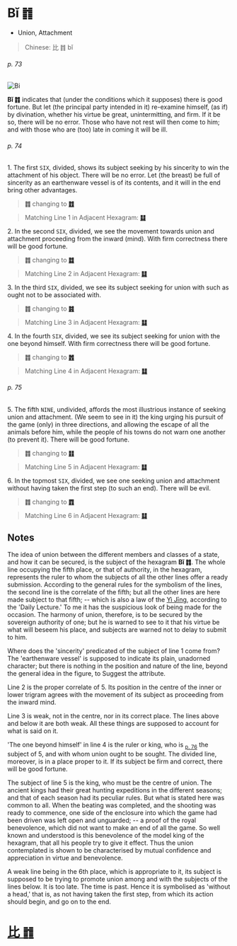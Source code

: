 # Bǐ ䷇

* Union, Attachment

> Chinese: 比 ䷇ bǐ

###### p. 73

![Bi](https://tenetai.com/88o/shapes/08.jpg)

**Bǐ ䷇** indicates that (under the conditions which it supposes) there is good fortune. But let (the principal party intended in it) re-examine himself, (as if) by divination, whether his virtue be great, unintermitting, and firm. If it be so, there will be no error. Those who have not rest will then come to him; and with those who are (too) late in coming it will be ill.

###### p. 74

1.<a name="8.1"></a> The first `SIX`, divided, shows its subject seeking by his sincerity to win the attachment of his object. There will be no error. Let (the breast) be full of sincerity as an earthenware vessel is of its contents, and it will in the end bring other advantages.

> **䷇** changing to [**䷂**](e5b1afzhun.md#3.1)

> Matching Line 1 in Adjacent Hexagram: [**䷆**](e5b888shi.md#7.1)

2.<a name="8.2"></a> In the second `SIX`, divided, we see the movement towards union and attachment proceeding from the inward (mind). With firm correctness there will be good fortune.

> **䷇** changing to [**䷜**](e59d8ekan.md#29.2)

> Matching Line 2 in Adjacent Hexagram: [**䷆**](e5b888shi.md#7.2)

3.<a name="8.3"></a> In the third `SIX`, divided, we see its subject seeking for union with such as ought not to be associated with.

> **䷇** changing to [**䷦**](e8b987jian.md#39.3)

> Matching Line 3 in Adjacent Hexagram: [**䷆**](e5b888shi.md#7.3)

4.<a name="8.4"></a> In the fourth `SIX`, divided, we see its subject seeking for union with the one beyond himself. With firm correctness there will be good fortune.

> **䷇** changing to [**䷬**](e89083cui.md#45.4)

> Matching Line 4 in Adjacent Hexagram: [**䷆**](e5b888shi.md#7.4)

###### p. 75

5.<a name="8.5"></a> The fifth `NINE`, undivided, affords the most illustrious instance of seeking union and attachment. (We seem to see in it) the king urging his pursuit of the game (only) in three directions, and allowing the escape of all the animals before him, while the people of his towns do not warn one another (to prevent it). There will be good fortune.

> **䷇** changing to [**䷁**](e59da4kun.md#2.5)

> Matching Line 5 in Adjacent Hexagram: [**䷆**](e5b888shi.md#7.5)

6.<a name="8.6"></a> In the topmost `SIX`, divided, we see one seeking union and attachment without having taken the first step (to such an end). There will be evil.

> **䷇** changing to [**䷓**](e8a782guan.md#20.6)

> Matching Line 6 in Adjacent Hexagram: [**䷆**](e5b888shi.md#7.6)

## Notes

The idea of union between the different members and classes of a state, and how it can be secured,
is the subject of the hexagram **Bǐ ䷇**. The whole line occupying the fifth place, or that of authority, in the hexagram,
represents the ruler to whom the subjects of all the other lines offer a ready submission. According to the general rules for the symbolism of the lines, the second line is the correlate of the fifth; but all the other lines are here made subject to that fifth; -- which is also a law of the [Yì Jīng](https://en.wikipedia.org/wiki/I_Ching), according to the 'Daily Lecture.' To me it has the suspicious look of being made for the occasion. The harmony of union, therefore, is to be secured by the sovereign authority of one; but he is warned to see to it that his virtue be what will beseem his place, and subjects are warned not to delay to submit to him.

Where does the 'sincerity' predicated of the subject of line 1 come from? The 'earthenware vessel' is supposed to indicate its plain, unadorned character; but there is nothing in the position and nature of the line, beyond the general idea in the figure, to Suggest the attribute.

Line 2 is the proper correlate of 5. Its position in the centre of the inner or lower trigram agrees with the movement of its subject as proceeding from the inward mind.

Line 3 is weak, not in the centre, nor in its correct place. The lines above and below it are both weak. All these things are supposed to account for what is said on it.

'The one beyond himself' in line 4 is the ruler or king, who is <sub>[p. 76](e5b08fe7959cxiaoxu.md#p-76)</sub> the subject of 5, and with whom union ought to be sought. The divided line, moreover, is in a place proper to it. If its subject be firm and correct, there will be good fortune.

The subject of line 5 is the king, who must be the centre of union. The ancient kings had their great hunting expeditions in the different seasons; and that of each season had its peculiar rules. But what is stated here was common to all. When the beating was completed, and the shooting was ready to commence, one side of the enclosure into which the game had been driven was left open and unguarded; -- a proof of the royal benevolence, which did not want to make an end of all the game. So well known and understood is this benevolence of the model king of the hexagram, that all his people try to give it effect. Thus the union contemplated is shown to be characterised by mutual confidence and appreciation in virtue and benevolence.

A weak line being in the 6th place, which is appropriate to it, its subject is supposed to be trying to promote union among and with the subjects of the lines below. It is too late. The time is past. Hence it is symbolised as 'without a head,' that is, as not having taken the first step, from which its action should begin, and go on to the end.

# [比 ䷇](e6af94bi_cn.md)
